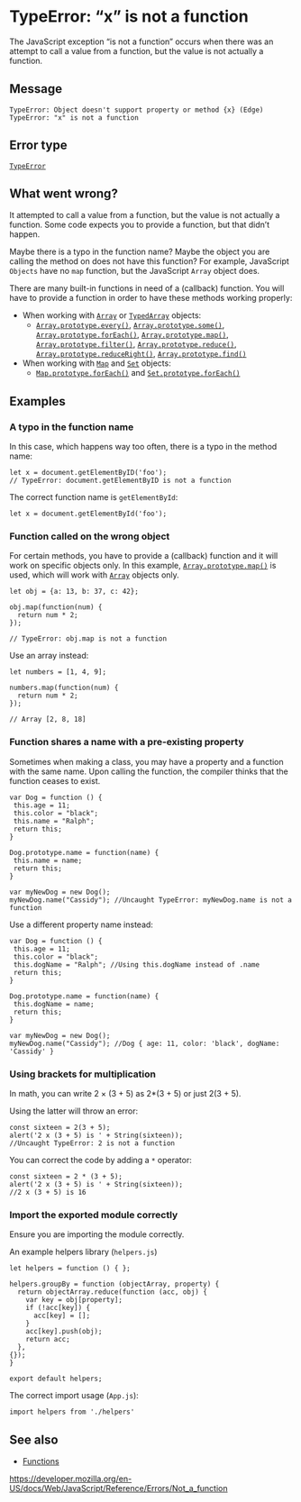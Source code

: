 TypeError: “x” is not a function
================================

The JavaScript exception “is not a function” occurs when there was an attempt to call a value from a function, but the value is not actually a function.

Message
-------

    TypeError: Object doesn't support property or method {x} (Edge)
    TypeError: "x" is not a function

Error type
----------

[`TypeError`](../global_objects/typeerror)

What went wrong?
----------------

It attempted to call a value from a function, but the value is not actually a function. Some code expects you to provide a function, but that didn’t happen.

Maybe there is a typo in the function name? Maybe the object you are calling the method on does not have this function? For example, JavaScript `Objects` have no `map` function, but the JavaScript `Array` object does.

There are many built-in functions in need of a (callback) function. You will have to provide a function in order to have these methods working properly:

-   When working with [`Array`](../global_objects/array) or [`TypedArray`](../global_objects/typedarray) objects:
    -   [`Array.prototype.every()`](../global_objects/array/every), [`Array.prototype.some()`](../global_objects/array/some), [`Array.prototype.forEach()`](../global_objects/array/foreach), [`Array.prototype.map()`](../global_objects/array/map), [`Array.prototype.filter()`](../global_objects/array/filter), [`Array.prototype.reduce()`](../global_objects/array/reduce), [`Array.prototype.reduceRight()`](../global_objects/array/reduceright), [`Array.prototype.find()`](../global_objects/array/find)
-   When working with [`Map`](../global_objects/map) and [`Set`](../global_objects/set) objects:
    -   [`Map.prototype.forEach()`](../global_objects/map/foreach) and [`Set.prototype.forEach()`](../global_objects/set/foreach)

Examples
--------

### A typo in the function name

In this case, which happens way too often, there is a typo in the method name:

    let x = document.getElementByID('foo');
    // TypeError: document.getElementByID is not a function

The correct function name is `getElementById`:

    let x = document.getElementById('foo');

### Function called on the wrong object

For certain methods, you have to provide a (callback) function and it will work on specific objects only. In this example, [`Array.prototype.map()`](../global_objects/array/map) is used, which will work with [`Array`](../global_objects/array) objects only.

    let obj = {a: 13, b: 37, c: 42};

    obj.map(function(num) {
      return num * 2;
    });

    // TypeError: obj.map is not a function

Use an array instead:

    let numbers = [1, 4, 9];

    numbers.map(function(num) {
      return num * 2;
    });

    // Array [2, 8, 18]

### Function shares a name with a pre-existing property

Sometimes when making a class, you may have a property and a function with the same name. Upon calling the function, the compiler thinks that the function ceases to exist.

    var Dog = function () {
     this.age = 11;
     this.color = "black";
     this.name = "Ralph";
     return this;
    }

    Dog.prototype.name = function(name) {
     this.name = name;
     return this;
    }

    var myNewDog = new Dog();
    myNewDog.name("Cassidy"); //Uncaught TypeError: myNewDog.name is not a function

Use a different property name instead:

    var Dog = function () {
     this.age = 11;
     this.color = "black";
     this.dogName = "Ralph"; //Using this.dogName instead of .name
     return this;
    }

    Dog.prototype.name = function(name) {
     this.dogName = name;
     return this;
    }

    var myNewDog = new Dog();
    myNewDog.name("Cassidy"); //Dog { age: 11, color: 'black', dogName: 'Cassidy' }

### Using brackets for multiplication

In math, you can write 2 × (3 + 5) as 2\*(3 + 5) or just 2(3 + 5).

Using the latter will throw an error:

    const sixteen = 2(3 + 5);
    alert('2 x (3 + 5) is ' + String(sixteen));
    //Uncaught TypeError: 2 is not a function

You can correct the code by adding a `*` operator:

    const sixteen = 2 * (3 + 5);
    alert('2 x (3 + 5) is ' + String(sixteen));
    //2 x (3 + 5) is 16

### Import the exported module correctly

Ensure you are importing the module correctly.

An example helpers library (`helpers.js`)

    let helpers = function () { };

    helpers.groupBy = function (objectArray, property) {
      return objectArray.reduce(function (acc, obj) {
        var key = obj[property];
        if (!acc[key]) {
          acc[key] = [];
        }
        acc[key].push(obj);
        return acc;
      },
    {});
    }

    export default helpers;

The correct import usage (`App.js`):

    import helpers from './helpers'

See also
--------

-   [Functions](../functions)

<a href="https://developer.mozilla.org/en-US/docs/Web/JavaScript/Reference/Errors/Not_a_function" class="_attribution-link">https://developer.mozilla.org/en-US/docs/Web/JavaScript/Reference/Errors/Not_a_function</a>
